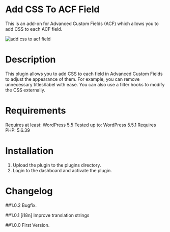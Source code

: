 # Add CSS To ACF Field
This is an add-on for Advanced Custom Fields (ACF) which allows you to add CSS to each ACF field.

![add css to acf field](https://github.com/pressmaninc/add-css-to-acf-field/blob/main/screenshot/screenshot-1.png?raw=true "add css to acf field")

# Description
This plugin allows you to add CSS to each field in Advanced Custom Fields to adjust the appearance of them.
For example, you can remove unnecessary titles/label with ease.
You can also use a filter hooks to modify the CSS externally.

# Requirements
Requires at least: WordPress 5.5
Tested up to: WordPress 5.5.1
Requires PHP: 5.6.39

# Installation
1. Upload the plugin to the plugins directory.
2. Login to the dashboard and activate the plugin.

# Changelog
##1.0.2
Bugfix.

##1.0.1
[i18n] Improve translation strings

##1.0.0
First Version.
